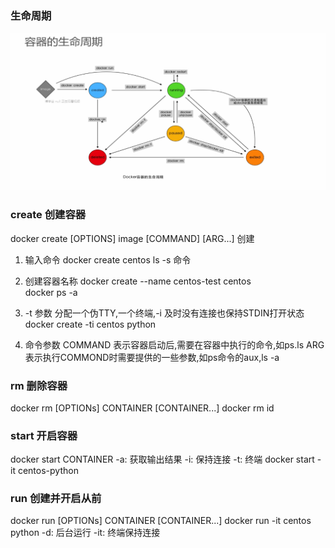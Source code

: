 ### 生命周期
![生命周期](./images/01生命周期.png)

### create 创建容器
docker create [OPTIONS] image [COMMAND] [ARG...] 创建
1. 输入命令
docker create centos ls -s 命令
2. 创建容器名称
docker create --name centos-test centos  
docker ps -a

3. -t 参数 分配一个伪TTY,一个终端,-i 及时没有连接也保持STDIN打开状态
docker create -ti centos python

4. 命令参数
  COMMAND 表示容器启动后,需要在容器中执行的命令,如ps.ls
  ARG 表示执行COMMOND时需要提供的一些参数,如ps命令的aux,ls -a

### rm 删除容器
docker rm [OPTIONs] CONTAINER [CONTAINER...]
docker rm id

### start 开启容器
docker start  CONTAINER
 -a: 获取输出结果
 -i: 保持连接
 -t: 终端
docker start -it centos-python

### run 创建并开启从前
docker run  [OPTIONs] CONTAINER [CONTAINER...] 
docker run -it centos python
  -d: 后台运行
  -it: 终端保持连接
